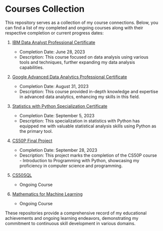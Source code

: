 # Courses Collection

This repository serves as a collection of my course connections. Below, you can find a list of my completed and ongoing courses along with their respective completion or current progress dates:

1. [IBM Data Analyst Professional Certificate](https://github.com/tienngm2049/ibm-data-analyst-professional-certificate)
   - Completion Date: June 28, 2023
   - Description: This course focused on data analysis using various tools and techniques, further expanding my data analysis capabilities.

2. [Google Advanced Data Analytics Professional Certificate](https://github.com/tienngm2049/google-advanced-data-analytics-professional-certificate)
   - Completion Date: August 31, 2023
   - Description: This course provided in-depth knowledge and expertise in advanced data analytics, enhancing my skills in this field.
  
3. [Statistics with Python Specialization Certificate](https://github.com/tienngm2049/statistics-with-python-specialization-certificate)
   - Completion Date: September 5, 2023
   - Description: This specialization in statistics with Python has equipped me with valuable statistical analysis skills using Python as the primary tool.

4. [CS50P Final Project](https://github.com/tienngm2049/cs50p-final-project)
   - Completion Date: September 28, 2023
   - Description: This project marks the completion of the CS50P course - Introduction to Programming with Python, showcasing my proficiency in computer science and programming.

5. [CS50SQL](https://github.com/tienngm2049/cs50sql)
   - Ongoing Course

6. [Mathematics for Machine Learning](https://github.com/tienngm2049/mathematics-for-machine-learning)
   - Ongoing Course

These repositories provide a comprehensive record of my educational achievements and ongoing learning endeavors, demonstrating my commitment to continuous skill development in various domains.
